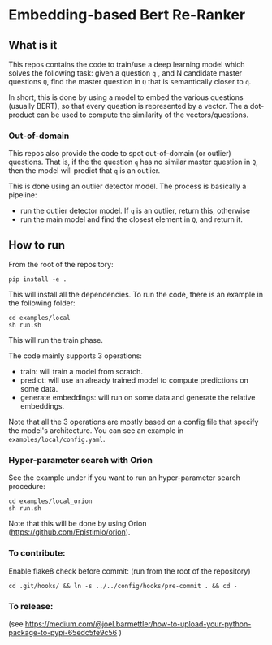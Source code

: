 # Embedding-based Bert Re-Ranker

## What is it
This repos contains the code to train/use a deep learning model which
solves the following task: given a question `q` , and N candidate master
questions `Q`, find the master question in `Q` that is semantically closer
to `q`.

In short, this is done by using a model to embed the various questions
(usually BERT), so that every question is represented by a vector.
The a dot-product can be used to compute the similarity of the vectors/questions.

### Out-of-domain

This repos also provide the code to spot out-of-domain (or outlier) questions.
That is, if the the question `q` has no similar master question in `Q`, then
the model will predict that `q` is an outlier.

This is done using an outlier detector model. The process is basically a pipeline:
 - run the outlier detector model. If `q` is an outlier, return this, otherwise
 - run the main model and find the closest element in `Q`, and return it.

## How to run

From the root of the repository:

    pip install -e .

This will install all the dependencies.
To run the code, there is an example in the following folder:

    cd examples/local
    sh run.sh

This will run the train phase.

The code mainly supports 3 operations:
 - train: will train a model from scratch.
 - predict: will use an already trained model to compute predictions on some data.
 - generate embeddings: will run on some data and generate the relative embeddings.

Note that all the 3 operations are mostly based on a config file that specify the
model's architecture. You can see an example in `examples/local/config.yaml`.

### Hyper-parameter search with Orion

See the example under if you want to run an hyper-parameter search procedure:

    cd examples/local_orion
    sh run.sh

Note that this will be done by using Orion (https://github.com/Epistimio/orion).

### To contribute:
Enable flake8 check before commit:
(run from the root of the repository)

    cd .git/hooks/ && ln -s ../../config/hooks/pre-commit . && cd -

### To release:
(see https://medium.com/@joel.barmettler/how-to-upload-your-python-package-to-pypi-65edc5fe9c56 )